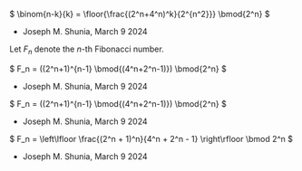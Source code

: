 $ \binom{n-k}{k} = \floor{\frac{(2^n+4^n)^k}{2^{n^2}}} \bmod{2^n} $
- Joseph M. Shunia, March 9 2024

Let $F_n$ denote the $n$-th Fibonacci number.

$ F_n = ((2^n+1)^{n-1} \bmod{(4^n+2^n-1)}) \bmod{2^n} $
- Joseph M. Shunia, March 9 2024

$ F_n = ((2^n+1)^{n-1} \bmod{(4^n+2^n-1)}) \bmod{2^n} $
- Joseph M. Shunia, March 9 2024

$ F_n = \left\lfloor \frac{(2^n + 1)^n}{4^n + 2^n - 1} \right\rfloor \bmod 2^n $
- Joseph M. Shunia, March 9 2024